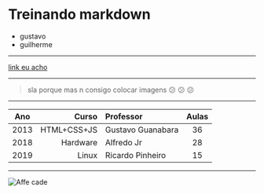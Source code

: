# Treinando markdown
* gustavo
* guilherme
***
[link eu acho](https://www.cursoemvideo.com/curso/curso-de-git-e-github/aulas/aulas-de-git-e-github/modulos/guia-da-linguagem-markdown-curso-de-git-e-github/)
***
>sla porque mas n consigo colocar imagens :confused: :confused: :confused:
***
Ano | Curso | Professor | Aulas
:---: | ---: | :--- | :---:
2013 | HTML+CSS+JS | Gustavo Guanabara | 36
2018 | Hardware | Alfredo Jr | 28
2019 | Linux | Ricardo Pinheiro | 15 
***
![Affe cade](../../Pictures/Capturas%20de%20tela/jogoimagem.png)